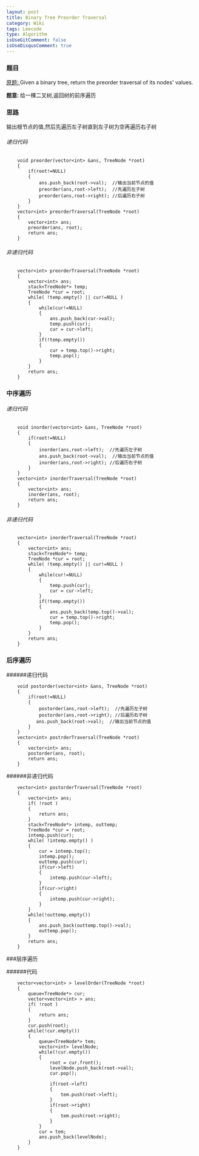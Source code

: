 ```yaml
---
layout: post
title: Binary Tree Preorder Traversal 
category: Wiki
tags: Leecode
type: Algorithm
isUseGitComment: false
isUseDisqusComment: true
---
```


### 题目
[原题: ](//oj.leetcode.com/problems/binary-tree-preorder-traversal/)Given a binary tree, return the preorder traversal of its nodes' values.

<b>题意: </b>给一棵二叉树,返回树的前序遍历

### 思路
输出根节点的值,然后先遍历左子树直到左子树为空再遍历右子树

###### 递归代码

		void preorder(vector<int> &ans, TreeNode *root)
	    {
	        if(root!=NULL)
	        {
	            ans.push_back(root->val);  //输出当前节点的值
	            preorder(ans,root->left);  //先遍历左子树
	            preorder(ans,root->right); //后遍历右子树
	        }
	    }
	    vector<int> preorderTraversal(TreeNode *root) 
	    {
	        vector<int> ans;
	        preorder(ans, root);
	        return ans;
	    }

###### 非递归代码
		vector<int> preorderTraversal(TreeNode *root) 
	    {
	        vector<int> ans;
	        stack<TreeNode*> temp;
	        TreeNode *cur = root;
	        while( !temp.empty() || cur!=NULL )
	        {
	            while(cur!=NULL)
	            {
	                ans.push_back(cur->val);
	                temp.push(cur);
	                cur = cur->left;
	            }
	            if(!temp.empty())
	            {
	                cur = temp.top()->right;
	                temp.pop();
	            }
	        }
	        return ans;
	    }

### 中序遍历

###### 递归代码

		void inorder(vector<int> &ans, TreeNode *root)
	    {
	        if(root!=NULL)
	        {
	        	inorder(ans,root->left);  //先遍历左子树
	            ans.push_back(root->val);  //输出当前节点的值
	            inorder(ans,root->right); //后遍历右子树
	        }
	    }
	    vector<int> inorderTraversal(TreeNode *root) 
	    {
	        vector<int> ans;
	        inorder(ans, root);
	        return ans;
	    }

###### 非递归代码

	    vector<int> inorderTraversal(TreeNode *root) 
	    {
	        vector<int> ans;
	        stack<TreeNode*> temp;
	        TreeNode *cur = root;
	        while( !temp.empty() || cur!=NULL )
	        {
	            while(cur!=NULL)
	            {
	                temp.push(cur);
	                cur = cur->left;
	            }
	            if(!temp.empty())
	            {
	                ans.push_back(temp.top()->val);
	                cur = temp.top()->right;
	                temp.pop();
	            }
	        }
	        return ans;
	    }

### 后序遍历

######递归代码

		void postorder(vector<int> &ans, TreeNode *root)
	    {
	        if(root!=NULL)
	        {
	        	postorder(ans,root->left);  //先遍历左子树
	            postorder(ans,root->right); //后遍历右子树
	           ans.push_back(root->val);  //输出当前节点的值
	        }
	    }
	    vector<int> postrderTraversal(TreeNode *root) 
	    {
	        vector<int> ans;
	        postorder(ans, root);
	        return ans;
	    }

######非递归代码

	    vector<int> postorderTraversal(TreeNode *root) 
	    {
	        vector<int> ans;
	        if( !root )
	        {
	            return ans;
	        }
	        stack<TreeNode*> intemp, outtemp;
	        TreeNode *cur = root;
	        intemp.push(cur);
	        while( !intemp.empty() )
	        {
	            cur = intemp.top();
	            intemp.pop();
	            outtemp.push(cur);
	            if(cur->left)
	            {
	                intemp.push(cur->left);
	            }
	            if(cur->right)
	            {
	                intemp.push(cur->right);
	            }
	        }
	        while(!outtemp.empty())
	        {
	            ans.push_back(outtemp.top()->val);
	            outtemp.pop();
	        }
	        return ans;
	    }

###层序遍历

######代码

		vector<vector<int> > levelOrder(TreeNode *root) 
	    {
	        queue<TreeNode*> cur;
	        vector<vector<int> > ans;
	        if( !root )
	        {
	            return ans;
	        }
	        cur.push(root);
	        while(!cur.empty())
	        {
	            queue<TreeNode*> tem;
	            vector<int> levelNode;
	            while(!cur.empty())
	            {
	                root = cur.front();
	                levelNode.push_back(root->val);
	                cur.pop();
	                
	                if(root->left)
	                {
	                    tem.push(root->left);
	                }
	                if(root->right)
	                {
	                    tem.push(root->right);
	                }
	            }
	            cur = tem;
	            ans.push_back(levelNode);
	        }
	    }